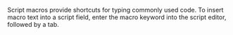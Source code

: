 Script macros provide shortcuts for typing commonly used code. To insert macro text into a script field, enter the macro keyword into the script editor, followed by a tab.